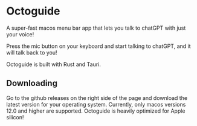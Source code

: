 # Octoguide
A super-fast macos menu bar app that lets you talk to chatGPT with just your voice!

Press the mic button on your keyboard and start talking to chatGPT, and it will talk back to you!


Octoguide is built with Rust and Tauri.

## Downloading

Go to the github releases on the right side of the page and download the latest version for your operating system.
Currently, only macos versions 12.0 and higher are supported. Octoguide is heavily optimized for Apple silicon!